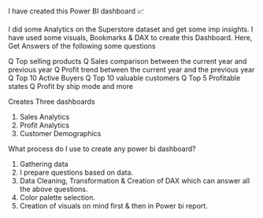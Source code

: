 I have created this Power BI dashboard 📈


I did some Analytics on the Superstore dataset and get some imp insights. I have used some visuals, Bookmarks & DAX to create this Dashboard.
Here, Get Answers of the following some questions

Q Top selling products
Q Sales comparison between the current year and previous year
Q Profit trend between the current year and the previous year
Q Top 10 Active Buyers
Q Top 10 valuable customers
Q Top 5 Profitable states
Q Profit by ship mode
and more

Creates Three dashboards
1. Sales Analytics
2. Profit Analytics
3. Customer Demographics

What process do I use to create any power bi dashboard?

1) Gathering data
2) I prepare questions based on data.
3) Data Cleaning, Transformation & Creation of DAX which can answer all the above questions.
4) Color palette selection.
5) Creation of visuals on mind first & then in Power bi report.
